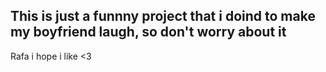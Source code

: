 ## This is just a funnny project that i doind to make my boyfriend laugh, so don't worry about it
Rafa i hope i like <3
